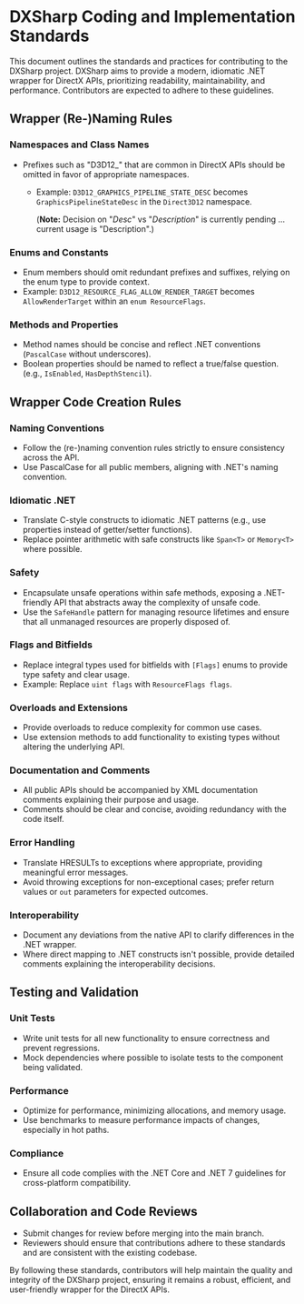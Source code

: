 ﻿# DXSharp Coding and Implementation Standards

This document outlines the standards and practices for contributing to the DXSharp project. DXSharp aims to provide a modern, idiomatic .NET wrapper for DirectX APIs, prioritizing readability, maintainability, and performance. Contributors are expected to adhere to these guidelines.

## Wrapper (Re-)Naming Rules

### Namespaces and Class Names
- Prefixes such as "D3D12_" that are common in DirectX APIs should be omitted in favor of appropriate namespaces.
  - Example: `D3D12_GRAPHICS_PIPELINE_STATE_DESC` becomes `GraphicsPipelineStateDesc` in the `Direct3D12` namespace.

      (**Note:** Decision on "*Desc*" vs "*Description*" is currently pending ... current usage is "Description".)

### Enums and Constants
- Enum members should omit redundant prefixes and suffixes, relying on the enum type to provide context.
- Example: `D3D12_RESOURCE_FLAG_ALLOW_RENDER_TARGET` becomes `AllowRenderTarget` within an `enum ResourceFlags`.

### Methods and Properties
- Method names should be concise and reflect .NET conventions (`PascalCase` without underscores).
- Boolean properties should be named to reflect a true/false question. (e.g., `IsEnabled`, `HasDepthStencil`).

## Wrapper Code Creation Rules

### Naming Conventions
- Follow the (re-)naming convention rules strictly to ensure consistency across the API.
- Use PascalCase for all public members, aligning with .NET's naming convention.

### Idiomatic .NET
- Translate C-style constructs to idiomatic .NET patterns (e.g., use properties instead of getter/setter functions).
- Replace pointer arithmetic with safe constructs like `Span<T>` or `Memory<T>` where possible.

### Safety
- Encapsulate unsafe operations within safe methods, exposing a .NET-friendly API that abstracts away the complexity of unsafe code.
- Use the `SafeHandle` pattern for managing resource lifetimes and ensure that all unmanaged resources are properly disposed of.

### Flags and Bitfields
- Replace integral types used for bitfields with `[Flags]` enums to provide type safety and clear usage.
- Example: Replace `uint flags` with `ResourceFlags flags`.

### Overloads and Extensions
- Provide overloads to reduce complexity for common use cases.
- Use extension methods to add functionality to existing types without altering the underlying API.

### Documentation and Comments
- All public APIs should be accompanied by XML documentation comments explaining their purpose and usage.
- Comments should be clear and concise, avoiding redundancy with the code itself.

### Error Handling
- Translate HRESULTs to exceptions where appropriate, providing meaningful error messages.
- Avoid throwing exceptions for non-exceptional cases; prefer return values or `out` parameters for expected outcomes.

### Interoperability
- Document any deviations from the native API to clarify differences in the .NET wrapper.
- Where direct mapping to .NET constructs isn't possible, provide detailed comments explaining the interoperability decisions.

## Testing and Validation

### Unit Tests
- Write unit tests for all new functionality to ensure correctness and prevent regressions.
- Mock dependencies where possible to isolate tests to the component being validated.

### Performance
- Optimize for performance, minimizing allocations, and memory usage.
- Use benchmarks to measure performance impacts of changes, especially in hot paths.

### Compliance
- Ensure all code complies with the .NET Core and .NET 7 guidelines for cross-platform compatibility.

## Collaboration and Code Reviews

- Submit changes for review before merging into the main branch.
- Reviewers should ensure that contributions adhere to these standards and are consistent with the existing codebase.

By following these standards, contributors will help maintain the quality and integrity of the DXSharp project, ensuring it remains a robust, efficient, and user-friendly wrapper for the DirectX APIs.
